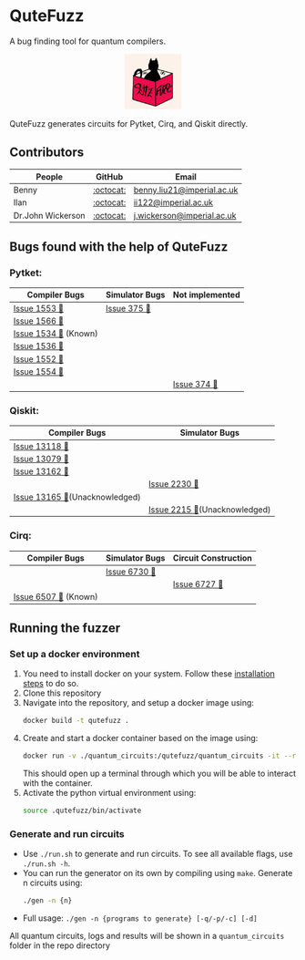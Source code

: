 # QuteFuzz
A bug finding tool for quantum compilers.

<p align="center" width="100%">
    <img width="20%" src="images/qutefuzz.png">

QuteFuzz generates circuits for Pytket, Cirq, and Qiskit directly. 

## Contributors

| People | GitHub | Email | 
|--------|--------|-------|
| Benny  | [:octocat:](https://github.com/Bennybenassius) | benny.liu21@imperial.ac.uk |
| Ilan  | [:octocat:](https://github.com/IlanIwumbwe) | ii122@imperial.ac.uk |
| Dr.John Wickerson  | [:octocat:](https://github.com/johnwickerson) | j.wickerson@imperial.ac.uk |

## Bugs found with the help of QuteFuzz

### Pytket:

| Compiler Bugs | Simulator Bugs | Not implemented |
|---------------|----------------|--------|
| [Issue 1553 &#x1F41E;](https://github.com/CQCL/tket/issues/1553)  | [Issue 375 &#x1F41E;](https://github.com/CQCL/pytket-qiskit/issues/375) | 
| [Issue 1566  &#x1F41E;](https://github.com/CQCL/tket/issues/1566) | 
| [Issue 1534  &#x1F41E;](https://github.com/CQCL/tket/issues/1534) (Known) |
| [Issue 1536  &#x1F41E;](https://github.com/CQCL/tket/issues/1536) |
| [Issue 1552  &#x1F41E;](https://github.com/CQCL/tket/issues/1552) | | 
| [Issue 1554  &#x1F41E;](https://github.com/CQCL/tket/issues/1554) | |
| | | [Issue 374 &#x1F41E;](https://github.com/CQCL/pytket-qiskit/issues/374) |

### Qiskit:
| Compiler Bugs | Simulator Bugs |
|---------------|----------------|
| [Issue 13118 &#x1F41E;](https://github.com/Qiskit/qiskit/issues/13118) |  | 
| [Issue 13079 &#x1F41E;](https://github.com/Qiskit/qiskit/issues/13079) |
| [Issue 13162 &#x1F41E;](https://github.com/Qiskit/qiskit/issues/13162) | |
| | [Issue 2230 &#x1F41E;](https://github.com/Qiskit/qiskit-aer/issues/2230) |
| [Issue 13165 &#x1F41E;](https://github.com/Qiskit/qiskit/issues/13165)(Unacknowledged) |  |
|  | [Issue 2215 &#x1F41E;](https://github.com/Qiskit/qiskit-aer/issues/2215)(Unacknowledged) |

### Cirq:

| Compiler Bugs | Simulator Bugs | Circuit Construction |
|---------------|----------------|--------|
|               | [Issue 6730 &#x1F41E;](https://github.com/quantumlib/Cirq/issues/6730) | 
| | | [Issue 6727 &#x1F41E;](https://github.com/quantumlib/Cirq/issues/6727) | 
| [Issue 6507 &#x1F41E;](https://github.com/quantumlib/Cirq/issues/6507) (Known) | | |



## Running the fuzzer

### Set up a docker environment

1. You need to install docker on your system. Follow these [installation steps](https://docs.docker.com/get-started/get-docker/) to do so.
2. Clone this repository
3. Navigate into the repository, and setup a docker image using:
    ``` sh
    docker build -t qutefuzz .
    ```
4. Create and start a docker container based on the image using: 
    ```sh 
    docker run -v ./quantum_circuits:/qutefuzz/quantum_circuits -it --rm qutefuzz
    ``` 
    This should open up a terminal through which you will be able to interact with the container.
5. Activate the python virtual environment using:
    ```sh
    source .qutefuzz/bin/activate
    ```

### Generate and run circuits

- Use `./run.sh` to generate and run circuits. To see all available flags, use `./run.sh -h`.
- You can run the generator on its own by compiling using `make`. Generate n circuits using:
    ```sh
    ./gen -n {n}
    ```
- Full usage: `./gen -n {programs to generate} [-q/-p/-c] [-d]`

All quantum circuits, logs and results will be shown in a `quantum_circuits` folder in the repo directory

